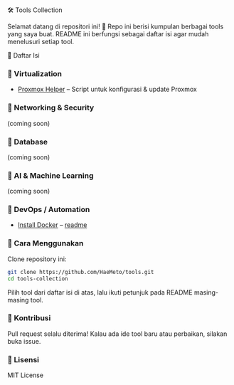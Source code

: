 🛠️ Tools Collection

Selamat datang di repositori ini! 🎉
Repo ini berisi kumpulan berbagai tools yang saya buat. README ini berfungsi sebagai daftar isi agar mudah menelusuri setiap tool.

📖 Daftar Isi
### 🔹 Virtualization
- [Proxmox Helper](./proxmox/fix-proxmox-repo.sh) – Script untuk konfigurasi & update Proxmox

### 🔹 Networking & Security

(coming soon)

### 🔹 Database

(coming soon)

### 🔹 AI & Machine Learning

(coming soon)

### 🔹 DevOps / Automation
- [Install Docker](./docker/install-docker.sh) – [readme](./docker/install-docker.md)


### 🚀 Cara Menggunakan

Clone repository ini:
```bash
git clone https://github.com/HaeMeto/tools.git
cd tools-collection
```
Pilih tool dari daftar isi di atas, lalu ikuti petunjuk pada README masing-masing tool.

### 🤝 Kontribusi
Pull request selalu diterima!
Kalau ada ide tool baru atau perbaikan, silakan buka issue.

### 📜 Lisensi
MIT License

